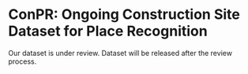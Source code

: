 # ConPR: Ongoing Construction Site Dataset for Place Recognition

Our dataset is under review. Dataset will be released after the review process.